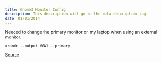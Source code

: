 ```yaml
---
title: Gnome3 Monitor Config
description: This description will go in the meta description tag
date: 01/01/2014
---
```


<p>
	Needed to change the primary monitor on my laptop when using an external monitor.
</p>

	xrandr --output VGA1 --primary

<a href="http://blog.nachtarbeiter.net/2012/01/09/change-primary-monitor-in-gnome-3/">Source</a></p>
